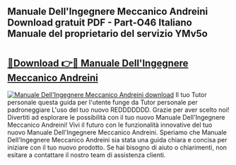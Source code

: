 ## Manuale Dell'Ingegnere Meccanico Andreini Download gratuit PDF - Part-O46 Italiano Manuale del proprietario del servizio YMv5o

# <h2><a href="http://dfgezkr.blite.top/?on=Manuale+Dell%27Ingegnere+Meccanico+Andreini">🔗Download 👉🔴 Manuale Dell'Ingegnere Meccanico Andreini</a></h2>

[![Manuale Dell'Ingegnere Meccanico Andreini download](https://i.imgur.com/lujVjoI.png)](http://dfgezkr.blite.top/?on=Manuale+Dell%27Ingegnere+Meccanico+Andreini)
Il tuo Tutor personale questa guida per l'utente funge da Tutor personale per padroneggiare L'uso del tuo nuovo REDDDDDDD. Grazie per aver scelto noi! Divertiti ad esplorare le possibilità con il tuo nuovo Manuale Dell'Ingegnere Meccanico Andreini! Vivi il futuro con le funzionalità innovative del tuo nuovo Manuale Dell'Ingegnere Meccanico Andreini. Speriamo che Manuale Dell'Ingegnere Meccanico Andreini sia stata una guida chiara e concisa per iniziare con il tuo nuovo prodotto. Se hai bisogno di aiuto o chiarimenti, non esitare a contattare il nostro team di assistenza clienti.
